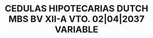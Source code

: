 ---
layout: asset
title: CEDULAS HIPOTECARIAS DUTCH MBS BV XII-A VTO. 02|04|2037 VARIABLE
isin: XS0216830199
---